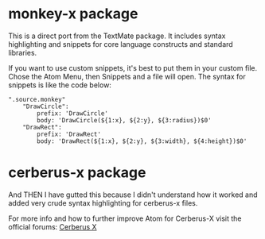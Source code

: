 # monkey-x package

This is a direct port from the TextMate package.
It includes syntax highlighting and snippets for
core language constructs and standard libraries.

If you want to use custom snippets, it's best to put them in your custom file.
Chose the Atom Menu, then Snippets and a file will open. The syntax for snippets is like the code below:


	".source.monkey"
		"DrawCircle":
			prefix: 'DrawCircle'
			body: 'DrawCircle(${1:x}, ${2:y}, ${3:radius})$0'
		"DrawRect":
			prefix: 'DrawRect'
			body: 'DrawRect(${1:x}, ${2:y}, ${3:width}, ${4:height})$0'


# cerberus-x package

And THEN I have gutted this because I didn't understand how it worked and added very crude syntax highlighting for cerberus-x files.

For more info and how to further improve Atom for Cerberus-X visit the official forums: [Cerberus X](https://www.cerberus-x.com/community/index.php)
